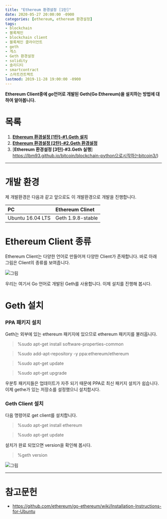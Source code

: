 ```yaml
---
title: "Ethereum 환경설정 [1탄]"
date: 2020-05-27 20:00:00 -0900
categories: [ethereum, ethereum 환경설정]
tags: 
- blockchain
- 블록체인
- blockchain client
- 블록체인 클라이언트
- geth
- 게스
- Geth 환경설정
- solidity
- 솔리디티
- smartcontract
- 스마트컨트랙트
lastmod: 2019-11-28 19:00:00 -0900
---
```


**Ethereum Client중에 go언어로 개발된 Geth(Go Ethereum)을 설치하는 방법에 대하여 알아봅니다.**
  
# 목록  
1. [**Ethereum 환경설정 [1탄]-#1.Geth 설치**](https://lbm93.github.io/bitcoin/blockchain-python으로시작하는bitcoin1/)
2. [**Ethereum 환경설정 [2탄]-#2.Geth 환경설정**](https://lbm93.github.io/bitcoin/blockchain-python으로시작하는bitcoin2/)
3. [**Ethereum 환경설정 [3탄]-#3.Geth 실행**] https://lbm93.github.io/bitcoin/blockchain-python으로시작하는bitcoin3/)

---

# 개발 환경
제 개발환경은 다음과 같고 앞으로도 이 개발환경으로 개발을 진행합니다.  

|PC|Ethereum Clinet|
|:---|:---|
|Ubuntu 16.04 LTS|Geth 1.9.8-stable|


# Ethereum Client 종류
Ethereum Client는 다양한 언어로 만들어져 다양한 Client가 존재합니다. 바로 아래 그림은 Client의 종류를 보여줍니다.  

![그림](/images/img/blockchain-ethereum/환경설정/client종류.png)

우리는 여기서 Go 언어로 개발된 Geth를 사용합니다. 이제 설치를 진행해 봅시다.  


# Geth 설치

### PPA 패키지 설치
Geth는 외부에 있는 ethereum 패키지에 있으므로 ethereum 패키지를 불러옵니다.  

> %sudo apt-get install software-properties-common

> %sudo add-apt-repository -y ppa:ethereum/ethereum

> %sudo apt-get update

> %sudo apt-get upgrade

우분투 패키지들은 업데이트가 자주 되기 때문에 PPA로 최신 패키지 설치가 쉽습니다. 이제 gethe가 있는 저장소를 설정했으니 설치합시다.  

### Geth Client 설치
다음 명령어로 get client를 설치합니다.

> %sudo apt-get install ethereum

> %sudo apt-get update

설치가 완료 되었으면 version을 확인해 봅시다.  

> %geth version

![그림](/images/img/blockchain-ethereum/환경설정/version확인.PNG)

---

# 참고문헌
- <https://github.com/ethereum/go-ethereum/wiki/Installation-Instructions-for-Ubuntu>